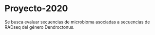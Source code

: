# Proyecto-2020
Se busca evaluar secuencias de microbioma asociadas a secuencias de RADseq del género Dendroctonus.
